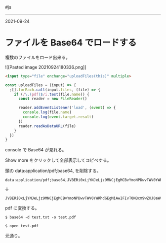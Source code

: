 #js

---
2021-09-24

# ファイルを Base64 でロードする

複数のファイルをロード出来る。

![[Pasted image 20210924180336.png]]

```html
<input type="file" onchange="uploadFiles(this)" multiple>
```

```js
const uploadFiles = (input) => {
  ;[].forEach.call(input.files, (file) => {
    if (/\.(pdf)$/i.test(file.name)) {
      const reader = new FileReader()

      reader.addEventListener('load', (event) => {
        console.log(file.name)
        console.log(event.target.result)
      })
      reader.readAsDataURL(file)
    }
  })
}
```

console で Base64 が見れる。

Show more をクリックして全部表示してコピペする。

頭の data:application/pdf;base64, を削除する。

```text
data:application/pdf;base64,JVBERi0xLjYNJeLjz9MNCjEgMCBvYmoNPDwvTWV0YWRhdGEgMiAwIFIvT0NQcm9w
```
↓
```text
JVBERi0xLjYNJeLjz9MNCjEgMCBvYmoNPDwvTWV0YWRhdGEgMiAwIFIvT0NQcm9wZXJ0aWVzPDwvRDw8L09OWzYgMCBSIDI4
```


pdf に変換する。

```shell
$ base64 -d test.txt -o test.pdf

$ open test.pdf
```

元通り。

